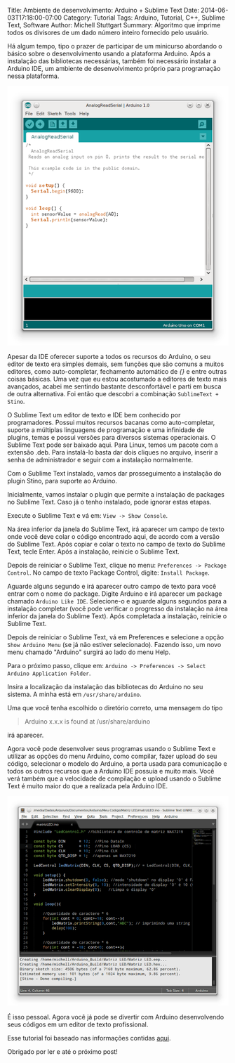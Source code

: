 Title: Ambiente de desenvolvimento: Arduino + Sublime Text
Date: 2014-06-03T17:18:00-07:00
Category: Tutorial
Tags: Arduino, Tutorial, C++, Sublime Text, Software
Author: Michell Stuttgart
Summary: Algoritmo que imprime todos os divisores de um dado número inteiro fornecido pelo usuário.

Há algum tempo, tipo o prazer de participar de um minicurso abordando o básico sobre o desenvolvimento usando a plataforma Arduino. Após a instalação das bibliotecas necessárias, também foi necessário instalar a Arduino IDE, um ambiente de desenvolvimento próprio para programação nessa plataforma.

![](images/mstuttgart/snapshot_3.png)

Apesar da IDE oferecer suporte a todos os recursos do Arduino, o seu editor de texto era simples demais, sem funções que são comuns a muitos editores, como auto-completar, fechamento automático de *{}* e entre outras coisas básicas. Uma vez que eu estou acostumado a editores de texto mais avançados, acabei me sentindo bastante desconfortável e parti em busca de outra alternativa. Foi então que descobri a combinação `SublimeText + Stino`.

O Sublime Text um editor de texto e IDE bem conhecido por programadores. Possui muitos recursos bacanas como auto-completar, suporte a múltiplas linguagens de programação e uma infinidade de plugins, temas e possui versões para diversos sistemas operacionais. O Sublime Text pode ser baixado aqui. Para Linux, temos um pacote com a extensão .deb. Para instalá-lo basta dar dois cliques no arquivo, inserir a senha de administrador e seguir com a instalação normalmente.

Com o Sublime Text instalado, vamos dar prosseguimento a instalação do plugin Stino, para suporte ao Arduino.

Inicialmente, vamos instalar o plugin que permite a instalação de packages no Sublime Text. Caso já o tenho instalado, pode ignorar estas etapas.

Execute o Sublime Text e vá em:  `View -> Show Console`.

Na área inferior da janela do Sublime Text, irá aparecer um campo de texto onde você deve colar o código encontrado aqui, de acordo com a versão do Sublime Text. Após copiar e colar o texto no campo de texto do Sublime Text, tecle Enter. Após a instalação, reinicie o Sublime Text.

Depois de reiniciar o Sublime Text, clique no menu: `Preferences -> Package Control`.
No campo de texto Package Control, digite: `Install Package`.

Aguarde alguns segundo e irá aparecer outro campo de texto para você entrar com o nome do package.
Digite Arduino e irá aparecer um package chamado `Arduino Like IDE`. Selecione-o e aguarde alguns segundos para a instalação completar (você pode verificar o progresso da instalação na área inferior da janela do Sublime Text). Após completada a instalação, reinicie o Sublime Text.

Depois de reiniciar o Sublime Text, vá em Preferences e selecione a opção `Show Arduino Menu` (se já não estiver selecionado). Fazendo isso, um novo menu chamado "Arduino" surgirá ao lado do menu Help.

Para o próximo passo, clique em: `Arduino -> Preferences -> Select Arduino Application Folder`.

Insira a localização da instalação das bibliotecas do Arduino no seu sistema. A minha está em `/usr/share/arduino`.

Uma que você tenha escolhido o diretório correto, uma mensagem do tipo

> Arduino x.x.x is found at /usr/share/arduino

irá aparecer.

Agora você pode desenvolver seus programas usando o Sublime Text e utilizar as opções do menu Arduino, como compilar, fazer upload do seu código, selecionar o modelo do Arduino, a porta usada para comunicação e todos os outros recursos que a Arduino IDE possuía e muito mais. Você verá também que a velocidade de compilação e upload usando o Sublime Text é muito maior do que a realizada pela Arduino IDE.

![](images/mstuttgart/snapshot_4.png)

É isso pessoal. Agora você já pode se divertir com Arduino desenvolvendo seus códigos em um editor de texto profissional.

Esse tutorial foi baseado nas informações contidas [aqui](https://github.com/Robot-Will/Stino).

Obrigado por ler e até o próximo post!
